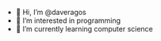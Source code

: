 - 👋 Hi, I’m @daveragos
- 👀 I’m interested in programming
- 🌱 I’m currently learning computer science
<!---
daveragos/daveragos is a ✨ special ✨ repository because its `README.md` (this file) appears on your GitHub profile.
You can click the Preview link to take a look at your changes.
--->
